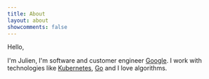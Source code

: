 ```yaml
---
title: About
layout: about
showcomments: false
---
```


Hello,

I'm Julien, I'm software and customer engineer [Google](https://www.google.com/about/careers/applications/teams/engineering-technology/).
I work with technologies like [Kubernetes](https://kubernetes.io), [Go](https://go.dev) and I love algorithms. 
